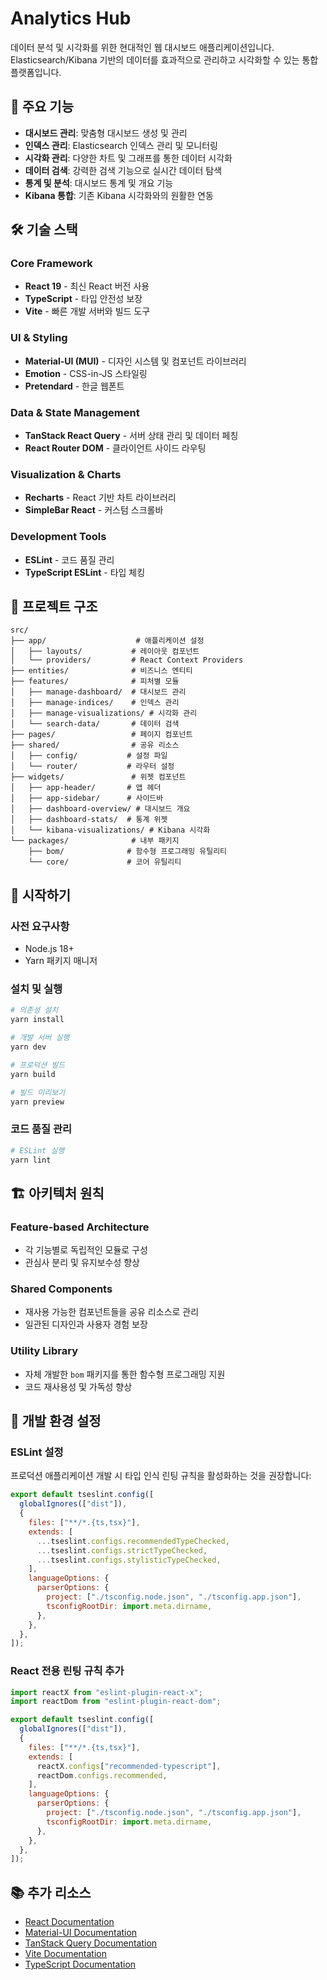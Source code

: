 # Analytics Hub

데이터 분석 및 시각화를 위한 현대적인 웹 대시보드 애플리케이션입니다. Elasticsearch/Kibana 기반의 데이터를 효과적으로 관리하고 시각화할 수 있는 통합 플랫폼입니다.

## 🚀 주요 기능

- **대시보드 관리**: 맞춤형 대시보드 생성 및 관리
- **인덱스 관리**: Elasticsearch 인덱스 관리 및 모니터링
- **시각화 관리**: 다양한 차트 및 그래프를 통한 데이터 시각화
- **데이터 검색**: 강력한 검색 기능으로 실시간 데이터 탐색
- **통계 및 분석**: 대시보드 통계 및 개요 기능
- **Kibana 통합**: 기존 Kibana 시각화와의 원활한 연동

## 🛠️ 기술 스택

### Core Framework

- **React 19** - 최신 React 버전 사용
- **TypeScript** - 타입 안전성 보장
- **Vite** - 빠른 개발 서버와 빌드 도구

### UI & Styling

- **Material-UI (MUI)** - 디자인 시스템 및 컴포넌트 라이브러리
- **Emotion** - CSS-in-JS 스타일링
- **Pretendard** - 한글 웹폰트

### Data & State Management

- **TanStack React Query** - 서버 상태 관리 및 데이터 페칭
- **React Router DOM** - 클라이언트 사이드 라우팅

### Visualization & Charts

- **Recharts** - React 기반 차트 라이브러리
- **SimpleBar React** - 커스텀 스크롤바

### Development Tools

- **ESLint** - 코드 품질 관리
- **TypeScript ESLint** - 타입 체킹

## 📁 프로젝트 구조

```
src/
├── app/                    # 애플리케이션 설정
│   ├── layouts/           # 레이아웃 컴포넌트
│   └── providers/         # React Context Providers
├── entities/              # 비즈니스 엔티티
├── features/              # 피처별 모듈
│   ├── manage-dashboard/  # 대시보드 관리
│   ├── manage-indices/    # 인덱스 관리
│   ├── manage-visualizations/ # 시각화 관리
│   └── search-data/       # 데이터 검색
├── pages/                 # 페이지 컴포넌트
├── shared/                # 공유 리소스
│   ├── config/           # 설정 파일
│   └── router/           # 라우터 설정
├── widgets/               # 위젯 컴포넌트
│   ├── app-header/       # 앱 헤더
│   ├── app-sidebar/      # 사이드바
│   ├── dashboard-overview/ # 대시보드 개요
│   ├── dashboard-stats/  # 통계 위젯
│   └── kibana-visualizations/ # Kibana 시각화
└── packages/              # 내부 패키지
    ├── bom/              # 함수형 프로그래밍 유틸리티
    └── core/             # 코어 유틸리티
```

## 🚀 시작하기

### 사전 요구사항

- Node.js 18+
- Yarn 패키지 매니저

### 설치 및 실행

```bash
# 의존성 설치
yarn install

# 개발 서버 실행
yarn dev

# 프로덕션 빌드
yarn build

# 빌드 미리보기
yarn preview
```

### 코드 품질 관리

```bash
# ESLint 실행
yarn lint
```

## 🏗️ 아키텍처 원칙

### Feature-based Architecture

- 각 기능별로 독립적인 모듈로 구성
- 관심사 분리 및 유지보수성 향상

### Shared Components

- 재사용 가능한 컴포넌트들을 공유 리소스로 관리
- 일관된 디자인과 사용자 경험 보장

### Utility Library

- 자체 개발한 `bom` 패키지를 통한 함수형 프로그래밍 지원
- 코드 재사용성 및 가독성 향상

## 🔧 개발 환경 설정

### ESLint 설정

프로덕션 애플리케이션 개발 시 타입 인식 린팅 규칙을 활성화하는 것을 권장합니다:

```js
export default tseslint.config([
  globalIgnores(["dist"]),
  {
    files: ["**/*.{ts,tsx}"],
    extends: [
      ...tseslint.configs.recommendedTypeChecked,
      ...tseslint.configs.strictTypeChecked,
      ...tseslint.configs.stylisticTypeChecked,
    ],
    languageOptions: {
      parserOptions: {
        project: ["./tsconfig.node.json", "./tsconfig.app.json"],
        tsconfigRootDir: import.meta.dirname,
      },
    },
  },
]);
```

### React 전용 린팅 규칙 추가

```js
import reactX from "eslint-plugin-react-x";
import reactDom from "eslint-plugin-react-dom";

export default tseslint.config([
  globalIgnores(["dist"]),
  {
    files: ["**/*.{ts,tsx}"],
    extends: [
      reactX.configs["recommended-typescript"],
      reactDom.configs.recommended,
    ],
    languageOptions: {
      parserOptions: {
        project: ["./tsconfig.node.json", "./tsconfig.app.json"],
        tsconfigRootDir: import.meta.dirname,
      },
    },
  },
]);
```

## 📚 추가 리소스

- [React Documentation](https://react.dev/)
- [Material-UI Documentation](https://mui.com/)
- [TanStack Query Documentation](https://tanstack.com/query/)
- [Vite Documentation](https://vitejs.dev/)
- [TypeScript Documentation](https://www.typescriptlang.org/)

